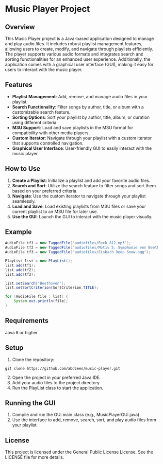 # Music Player Project

## Overview
This Music Player project is a Java-based application designed to manage and play audio files. It includes robust playlist management features, allowing users to create, modify, and navigate through playlists efficiently. The player supports various audio formats and integrates search and sorting functionalities for an enhanced user experience. Additionally, the application comes with a graphical user interface (GUI), making it easy for users to interact with the music player.

## Features
- **Playlist Management**: Add, remove, and manage audio files in your playlist.
- **Search Functionality**: Filter songs by author, title, or album with a customizable search feature.
- **Sorting Options**: Sort your playlist by author, title, album, or duration using different criteria.
- **M3U Support**: Load and save playlists in the M3U format for compatibility with other media players.
- **Custom Iterator**: Navigate through your playlist with a custom iterator that supports controlled navigation.
- **Graphical User Interface**: User-friendly GUI to easily interact with the music player.

## How to Use
1. **Create a Playlist**: Initialize a playlist and add your favorite audio files.
2. **Search and Sort**: Utilize the search feature to filter songs and sort them based on your preferred criteria.
3. **Navigate**: Use the custom iterator to navigate through your playlist seamlessly.
4. **Load and Save**: Load existing playlists from M3U files or save your current playlist to an M3U file for later use.
5. **Use the GUI**: Launch the GUI to interact with the music player visually.

## Example
```java
AudioFile tf1 = new TaggedFile("audiofiles/Rock 812.mp3");
AudioFile tf2 = new TaggedFile("audiofiles/Motiv 5. Symphonie von Beethoven.ogg");
AudioFile tf3 = new TaggedFile("audiofiles/Eisbach Deep Snow.ogg");

PlayList list = new PlayList();
list.add(tf1);
list.add(tf2);
list.add(tf3);

list.setSearch("Beethoven");
list.setSortCriterion(SortCriterion.TITLE);

for (AudioFile file : list) {
    System.out.println(file);
}
```

## Requirements
Java 8 or higher

## Setup
1. Clone the repository:
```
git clone https://github.com/abdzees/music-player.git
```
2. Open the project in your preferred Java IDE.
3. Add your audio files to the project directory.
4. Run the PlayList class to start the application.

## Running the GUI
1. Compile and run the GUI main class (e.g., MusicPlayerGUI.java).
2. Use the interface to add, remove, search, sort, and play audio files from your playlist.

## License
This project is licensed under the General Public License License. See the LICENSE file for more details.
